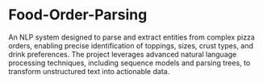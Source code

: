 # Food-Order-Parsing
An NLP system designed to parse and extract entities from complex pizza orders, enabling precise identification of toppings, sizes, crust types, and drink preferences. The project leverages advanced natural language processing techniques, including sequence models and parsing trees, to transform unstructured text into actionable data.
